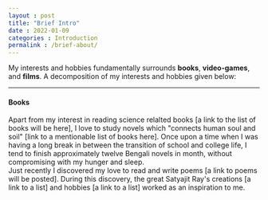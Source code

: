 ```yaml
---
layout : post
title: "Brief Intro"
date : 2022-01-09
categories : Introduction
permalink : /brief-about/
---
```

My interests and hobbies fundamentally surrounds **books**, **video-games**, and **films**. A decomposition of my interests and hobbies given below:

---

#### **Books**
Apart from my interest in reading science relalted books [a link to the list of books will be here], I love to study novels which "connects human soul and soil" [link to a mentionable list of books here]. Once upon a time when I was having a long break in between the transition of school and college life, I tend to finish approximately twelve Bengali novels in month, without compromising with my hunger and sleep.  
Just recently I discovered my love to read and write poems [a link to poems will be posted]. During this discovery, the great Satyajit Ray's creations [a link to a list] and hobbies [a link to a list] worked as an inspiration to me. 
